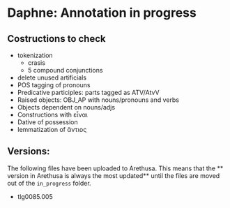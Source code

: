 # Daphne: Annotation in progress

## Costructions to check

* tokenization
    * crasis
    * 5 compound conjunctions
* delete unused artificials
* POS tagging of pronouns
* Predicative participles: parts tagged as ATV/AtvV
* Raised objects: OBJ_AP with nouns/pronouns and verbs
* Objects dependent on nouns/adjs
* Constructions with εἶναι
* Dative of possession
* lemmatization of ἄντιος

## Versions:
The following files have been uploaded to Arethusa. This means that the ** version 
in Arethusa is always the most updated** until the files are moved out of the `in_progress` 
folder.

* tlg0085.005

